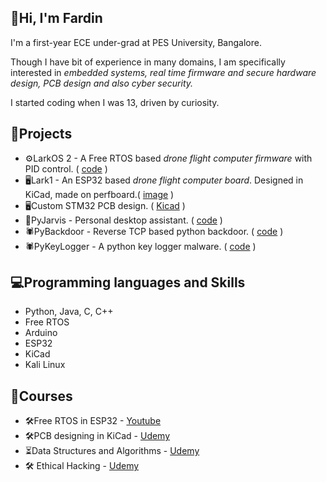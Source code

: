 ## 👋Hi, I'm Fardin 
I'm a first-year ECE under-grad at PES University, Bangalore. 

Though I have bit of experience in many domains, I am specifically interested in *embedded systems, real time firmware and secure hardware design, PCB design and also cyber security.*

I started coding when I was 13, driven by curiosity.

## 🚀Projects
- ⚙️LarkOS 2 - A Free RTOS based *drone flight computer firmware* with PID control. ( [code](https://github.com/syedfardin83/Drone-EP1/tree/main/LarkOS/LOS2/LOS_2) )
- 🖥Lark1 - An ESP32 based *drone flight computer board*. Designed in KiCad, made on perfboard.( [image](https://github.com/syedfardin83/Drone-EP1/blob/main/Images/Lark1.jpeg) )
- 🖥Custom STM32 PCB design. ( [Kicad](https://github.com/syedfardin83/KiCad-Learning/tree/main/Udemy%20STM32/udemy_stm32_kicad) )
- 🤖PyJarvis - Personal desktop assistant. ( [code](https://github.com/syedfardin83/pythonProjects/tree/main/jarvis%20project) )
- 🕷PyBackdoor - Reverse TCP based python backdoor. ( [code](https://github.com/syedfardin83/python_backdoor_client/blob/main/main3.py) )
- 🕷PyKeyLogger - A python key logger malware. ( [code](https://github.com/syedfardin83/key_logger/blob/main/key_logger.py) )


## 💻Programming languages and Skills
- Python, Java, C, C++
- Free RTOS
- Arduino
- ESP32
- KiCad
- Kali Linux

## 📘Courses
- 🛠Free RTOS in ESP32 - [Youtube](https://www.youtube.com/playlist?list=PLEBQazB0HUyQ4hAPU1cJED6t3DU0h34bz)
- 🛠PCB designing in KiCad - [Udemy](https://www.udemy.com/course/learn-kicad-v6-and-stm32-hardware-design/)
- ⏳Data Structures and Algorithms - [Udemy](https://www.udemy.com/course/master-the-coding-interview-data-structures-algorithms/?couponCode=MT40825A)
- 🛠 Ethical Hacking - [Udemy](https://www.udemy.com/course/learn-ethical-hacking-from-scratch/?couponCode=MT40825A)


